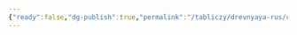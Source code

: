 ```yaml
---
{"ready":false,"dg-publish":true,"permalink":"/tabliczy/drevnyaya-rus/czerkov-rizopolozheniya-moskovskij-kreml/","dgPassFrontmatter":true}
---
```



